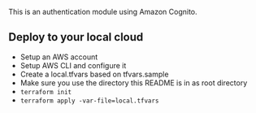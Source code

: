 This is an authentication module using Amazon Cognito.

## Deploy to your local cloud

- Setup an AWS account
- Setup AWS CLI and configure it
- Create a local.tfvars based on tfvars.sample
- Make sure you use the directory this README is in as root directory
- `terraform init`
- `terraform apply -var-file=local.tfvars`